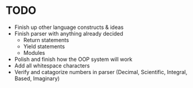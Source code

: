 # TODO
- Finish up other language constructs & ideas
- Finish parser with anything already decided
    - Return statements
    - Yield statements
    - Modules
- Polish and finish how the OOP system will work
- Add all whitespace characters
- Verify and catagorize numbers in parser (Decimal, Scientific, Integral, Based, Imaginary)